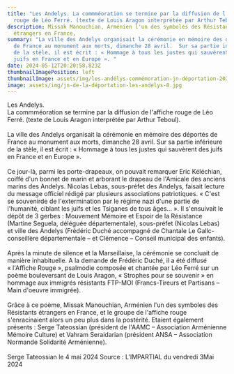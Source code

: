 ```yaml
---
title: "Les Andelys. La commméoration se termine par la diffusion de l'affiche
  rouge de Léo Ferré. (texte de Louis Aragon interprétée par Arthur Teboul). "
description: Missak Manouchian, Arménien l'un des symboles des Résistants
  étrangers en France,
summary: "La ville des Andelys organisait la cérémonie en mémoire des déportés
  de France au monument aux morts, dimanche 28 avril.  Sur sa partie inférieure
  de la stèle, il est écrit : « Hommage à tous les justes qui sauvèrent des
  juifs en France et en Europe ». "
date: 2024-05-12T20:20:58.823Z
thumbnailImagePosition: left
thumbnailImage: assets/img/les-andélys-commémoration-jn-déportation-2024.jpg
image: assets/img/jn-de-la-déportation-les-andelys-8.jpg
---
```

Les Andelys.\
La commméoration se termine par la diffusion de l'affiche rouge de Léo Ferré. (texte de Louis Aragon interprétée par Arthur Teboul).\
\
La ville des Andelys organisait la cérémonie en mémoire des déportés de France au monument aux morts, dimanche 28 avril. Sur sa partie inférieure de la stèle, il est écrit : « Hommage à tous les justes qui sauvèrent des juifs en France et en Europe ».\
\
Ce jour-là, parmi les porte-drapeaux, on pouvait remarquer Eric Kéléchian, coiffé d'un bonnet de marin et arborant le drapeau de l'Amicale des anciens marins des Andelys. Nicolas Lebas, sous-préfet des Andelys, faisait lecture du message officiel rédigé par plusieurs associations patriotiques. « C'est se souvenirde de l'extermination par le régime nazi d'une partie de l'humanité, ciblant les juifs et les Tsiganes de tous âges... ». Il s'ensuivait le dépôt de 3 gerbes : Mouvement Mémoire et Espoir de la Résistance (Martine Seguela, déléguée départementale), sous-préfet (Nicolas Lebas) et ville des Andelys (Frédéric Duché accompagné de Chantale Le Gallc- conseillère départementale – et Clémence – Conseil municipal des enfants).\
\
Après la minute de silence et la Marseillaise, la cérémonie se concluait de manière inhabituelle. A la demande de Frédéric Duché, il a été diffusé « l'Affiche Rouge », psalmodie composée et chantée par Léo Ferré sur un poème bouleversant de Louis Aragon, « Strophes pour se souvenir » en hommage aux immigrés résistants FTP-MOI (Francs-Tireurs et Partisans – Main d'oeuvre immigrée).\
\
Grâce à ce poème, Missak Manouchian, Arménien l'un des symboles des Résistants étrangers en France, et le groupe de l'affiche rouge s'enracinaient alors un peu plus dans la postérité. Etaient également présents : Serge Tateossian (président de l'AAMC – Association Arménienne Mémoire Culture) et Vahram Seraidarian (président ANSA – Association Normande Solidarité Arménienne).\
\
Serge Tateossian le 4 mai 2024 Source : L'IMPARTIAL du vendredi 3Mai 2024